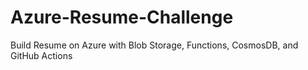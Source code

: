 # Azure-Resume-Challenge
Build Resume on Azure with Blob Storage, Functions, CosmosDB, and GitHub Actions
